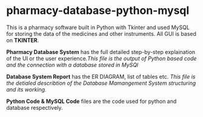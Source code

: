 # pharmacy-database-python-mysql

This is a pharmacy software built in Python with Tkinter and used MySQL for storing the data of the medicines and other instruments. All GUI is based on **TKINTER**. 

**Pharmacy Database System** has the full detailed step-by-step explaination of the UI or the user experience.*This file is the output of Python based code and the connection with a database stored in MySQl*

**Database System Report** has the ER DIAGRAM, list of tables etc. 
*This file is the detialed describtion of the Database Mamangement System structuring and its working.*

**Python Code & MySQL Code** files are the code used for python and database respectively.
